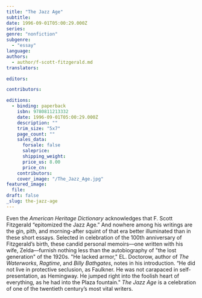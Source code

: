 ```yaml
---
title: "The Jazz Age"
subtitle:
date: 1996-09-01T05:00:29.000Z
series:
genre: "nonfiction"
subgenre:
  - "essay"
language:
authors:
  - author/f-scott-fitzgerald.md
translators:

editors:

contributors:

editions:
  - binding: paperback
    isbn: 9780811213332
    date: 1996-09-01T05:00:29.000Z
    description: ""
    trim_size: "5x7"
    page_count: ""
    sales_data:
      forsale: false
      saleprice:
      shipping_weight:
      price_us: 8.00
      price_cn:
    contributors:
    cover_image: "/The_Jazz_Age.jpg"
featured_image:
  file:
draft: false
_slug: the-jazz-age
---
```


Even the _American Heritage Dictionary_ acknowledges that F. Scott Fitzgerald “epitomized the Jazz Age.” And nowhere among his writings are the gin, pith, and morning-after squint of that era better illuminated than in these short essays. Selected in celebration of the 100th anniversary of Fitzgerald’s birth, these candid personal memoirs––one written with his wife, Zelda––furnish nothing less than the autobiography of "the lost generation" of the 1920s. "He lacked armor," EL. Doctorow, author of _The Waterworks_, _Ragtime_, and _Billy Bathgates_, notes in his introduction. “He did not live in protective seclusion, as Faulkner. He was not carapaced in self-presentation, as Hemingway. He jumped right into the foolish heart of everything, as he had into the Plaza fountain." _The Jazz Age_ is a celebration of one of the twentieth century’s most vital writers.

